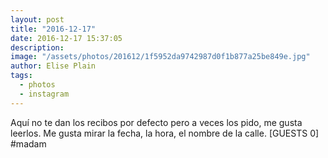 ```yaml
---
layout: post
title: "2016-12-17"
date: 2016-12-17 15:37:05
description: 
image: "/assets/photos/201612/1f5952da9742987d0f1b877a25be849e.jpg"
author: Elise Plain
tags: 
  - photos
  - instagram
---
```


Aquí no te dan los recibos por defecto pero a veces los pido, me gusta leerlos. Me gusta mirar la fecha, la hora, el nombre de la calle. [GUESTS 0] #madam
<p></p>
